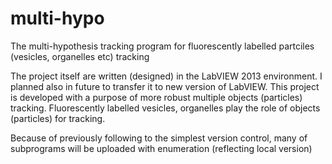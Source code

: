 # multi-hypo
The multi-hypothesis tracking program for fluorescently labelled partciles (vesicles, organelles etc) tracking

The project itself are written (designed) in the LabVIEW 2013 environment. I planned also in future to transfer it to new version of LabVIEW.
This project is developed with a purpose of more robust multiple objects (particles) tracking. Fluorescently labelled vesicles, organelles play the role of objects (particles) for tracking.

Because of previously following to the simplest version control, many of subprograms will be uploaded with enumeration (reflecting local version)
